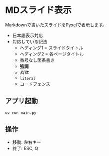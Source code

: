 # MDスライド表示

Markdownで書いたスライドをPyxelで表示します。

- 日本語表示対応
- 対応している記法
  - ヘディング1 = スライドタイトル
  - ヘディング2 = 各ページタイトル
  - 番号なし箇条書き
  - **強調**
  - *斜体*
  - `literal`
  - コードフェンス

## アプリ起動

```shell
uv run main.py
```

## 操作

- 移動: 左右キー
- 終了: ESC, Q
